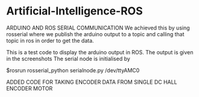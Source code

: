 # Artificial-Intelligence-ROS
ARDUINO AND ROS SERIAL COMMUNICATION 
We achieved this by using  rosserial where we publish the arduino output to a topic and calling that topic in ros in order to get the data.

This is a test code to display the arduino output in ROS.
The output is given in the screenshots
The serial node is initialised by 

$rosrun rosserial_python serialnode.py /dev/ttyAMC0

ADDED CODE FOR TAKING ENCODER DATA FROM SINGLE DC HALL ENCODER MOTOR
